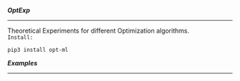 
**_OptExp_**

--------------------------
Theoretical Experiments for different Optimization algorithms.
<code>
Install:   
pip3 install opt-ml
</code> 


**_Examples_**

--------------------


